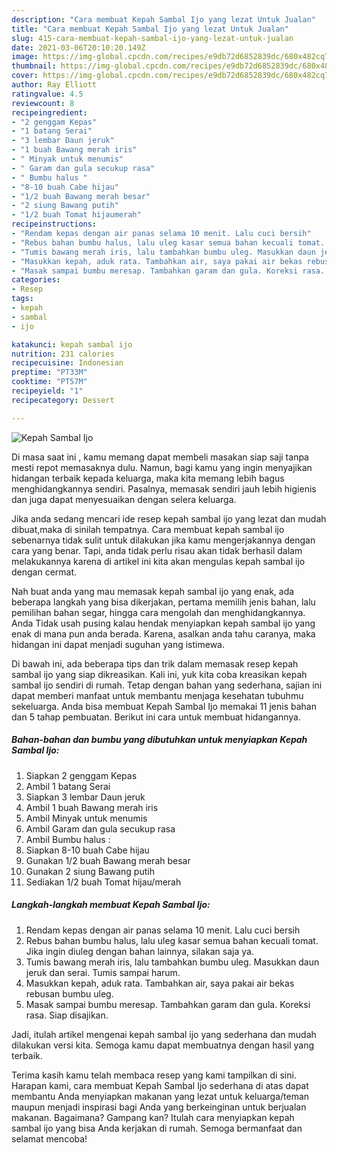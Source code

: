 ```yaml
---
description: "Cara membuat Kepah Sambal Ijo yang lezat Untuk Jualan"
title: "Cara membuat Kepah Sambal Ijo yang lezat Untuk Jualan"
slug: 415-cara-membuat-kepah-sambal-ijo-yang-lezat-untuk-jualan
date: 2021-03-06T20:10:20.149Z
image: https://img-global.cpcdn.com/recipes/e9db72d6852839dc/680x482cq70/kepah-sambal-ijo-foto-resep-utama.jpg
thumbnail: https://img-global.cpcdn.com/recipes/e9db72d6852839dc/680x482cq70/kepah-sambal-ijo-foto-resep-utama.jpg
cover: https://img-global.cpcdn.com/recipes/e9db72d6852839dc/680x482cq70/kepah-sambal-ijo-foto-resep-utama.jpg
author: Ray Elliott
ratingvalue: 4.5
reviewcount: 8
recipeingredient:
- "2 genggam Kepas"
- "1 batang Serai"
- "3 lembar Daun jeruk"
- "1 buah Bawang merah iris"
- " Minyak untuk menumis"
- " Garam dan gula secukup rasa"
- " Bumbu halus "
- "8-10 buah Cabe hijau"
- "1/2 buah Bawang merah besar"
- "2 siung Bawang putih"
- "1/2 buah Tomat hijaumerah"
recipeinstructions:
- "Rendam kepas dengan air panas selama 10 menit. Lalu cuci bersih"
- "Rebus bahan bumbu halus, lalu uleg kasar semua bahan kecuali tomat. Jika ingin diuleg dengan bahan lainnya, silakan saja ya."
- "Tumis bawang merah iris, lalu tambahkan bumbu uleg. Masukkan daun jeruk dan serai. Tumis sampai harum."
- "Masukkan kepah, aduk rata. Tambahkan air, saya pakai air bekas rebusan bumbu uleg."
- "Masak sampai bumbu meresap. Tambahkan garam dan gula. Koreksi rasa. Siap disajikan."
categories:
- Resep
tags:
- kepah
- sambal
- ijo

katakunci: kepah sambal ijo 
nutrition: 231 calories
recipecuisine: Indonesian
preptime: "PT33M"
cooktime: "PT57M"
recipeyield: "1"
recipecategory: Dessert

---
```



![Kepah Sambal Ijo](https://img-global.cpcdn.com/recipes/e9db72d6852839dc/680x482cq70/kepah-sambal-ijo-foto-resep-utama.jpg)

Di masa  saat ini , kamu memang dapat membeli masakan siap saji tanpa mesti repot memasaknya dulu. Namun, bagi kamu yang ingin menyajikan hidangan terbaik kepada keluarga, maka kita memang lebih bagus menghidangkannya sendiri. Pasalnya, memasak sendiri jauh lebih higienis dan juga dapat menyesuaikan dengan selera keluarga.

Jika anda sedang mencari ide resep kepah sambal ijo yang lezat dan mudah dibuat,maka di sinilah tempatnya. Cara membuat kepah sambal ijo  sebenarnya tidak sulit untuk dilakukan jika kamu mengerjakannya dengan cara yang benar. Tapi, anda tidak perlu risau akan tidak berhasil dalam melakukannya 
karena di artikel ini kita akan mengulas kepah sambal ijo dengan cermat.  



Nah buat anda yang mau memasak kepah sambal ijo yang enak, ada beberapa langkah yang bisa dikerjakan, pertama memilih jenis bahan, lalu pemilihan bahan segar, hingga cara mengolah dan menghidangkannya. Anda Tidak usah pusing kalau hendak menyiapkan kepah sambal ijo yang enak di mana pun anda berada. Karena, asalkan anda  tahu caranya, maka hidangan ini dapat menjadi suguhan yang istimewa.

Di bawah ini, ada beberapa tips dan trik dalam memasak resep kepah sambal ijo yang siap dikreasikan. Kali ini, yuk kita coba kreasikan kepah sambal ijo sendiri di rumah. Tetap dengan bahan yang sederhana, sajian ini dapat memberi manfaat untuk membantu menjaga kesehatan tubuhmu sekeluarga. Anda bisa membuat Kepah Sambal Ijo memakai 11 jenis bahan dan 5 tahap pembuatan. Berikut ini cara untuk membuat hidangannya.

<!--inarticleads1-->

##### Bahan-bahan dan bumbu yang dibutuhkan untuk menyiapkan Kepah Sambal Ijo:

1. Siapkan 2 genggam Kepas
1. Ambil 1 batang Serai
1. Siapkan 3 lembar Daun jeruk
1. Ambil 1 buah Bawang merah iris
1. Ambil  Minyak untuk menumis
1. Ambil  Garam dan gula secukup rasa
1. Ambil  Bumbu halus :
1. Siapkan 8-10 buah Cabe hijau
1. Gunakan 1/2 buah Bawang merah besar
1. Gunakan 2 siung Bawang putih
1. Sediakan 1/2 buah Tomat hijau/merah




<!--inarticleads2-->

##### Langkah-langkah membuat Kepah Sambal Ijo:

1. Rendam kepas dengan air panas selama 10 menit. Lalu cuci bersih
1. Rebus bahan bumbu halus, lalu uleg kasar semua bahan kecuali tomat. Jika ingin diuleg dengan bahan lainnya, silakan saja ya.
1. Tumis bawang merah iris, lalu tambahkan bumbu uleg. Masukkan daun jeruk dan serai. Tumis sampai harum.
1. Masukkan kepah, aduk rata. Tambahkan air, saya pakai air bekas rebusan bumbu uleg.
1. Masak sampai bumbu meresap. Tambahkan garam dan gula. Koreksi rasa. Siap disajikan.




Jadi, itulah artikel mengenai  kepah sambal ijo  yang sederhana dan mudah dilakukan versi kita. Semoga kamu dapat membuatnya dengan hasil yang terbaik. 

Terima kasih kamu telah membaca resep yang kami tampilkan di sini. Harapan kami, cara membuat  Kepah Sambal Ijo sederhana di atas dapat membantu Anda menyiapkan makanan yang lezat untuk keluarga/teman maupun menjadi inspirasi bagi Anda yang berkeinginan untuk berjualan makanan. Bagaimana? Gampang kan? Itulah cara menyiapkan kepah sambal ijo yang bisa Anda kerjakan di rumah. Semoga bermanfaat dan selamat mencoba!

